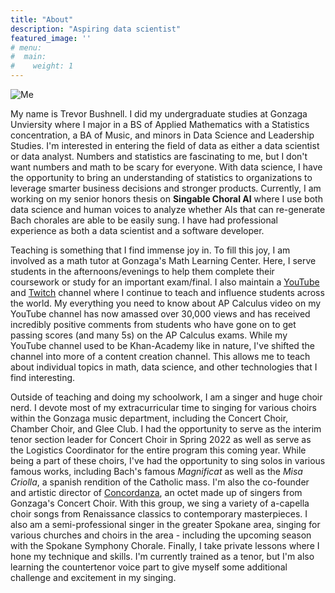 ```yaml
---
title: "About"
description: "Aspiring data scientist"
featured_image: ''
# menu:
#  main:
#    weight: 1
---
```


![Me](/images/profile_pic.jpg)


My name is Trevor Bushnell. I did my undergraduate studies at Gonzaga Unviersity where I major in a BS of Applied Mathematics with a Statistics concentration, a BA of Music, and minors in Data Science and Leadership Studies. I'm interested in entering the field of data as either a data scientist or data analyst. Numbers and statistics are fascinating to me, but I don't want numbers and math to be scary for everyone. With data science, I have the opportunity to bring an understanding of statistics to organizations to leverage smarter business decisions and stronger products. Currently, I am working on my senior honors thesis on **Singable Choral AI** where I use both data science and human voices to analyze whether AIs that can re-generate Bach chorales are able to be easily sung. I have had professional experience as both a data scientist and a software developer.

Teaching is something that I find immense joy in. To fill this joy, I am involved as a math tutor at Gonzaga's Math Learning Center. Here, I serve students in the afternoons/evenings to help them complete their coursework or study for an important exam/final. I also maintain a [YouTube](https://www.youtube.com/channel/UC2G7S_EuUryTVKe1C5VXCdQ) and [Twitch](https://twitch.tv/trevorbushnell) channel where I continue to teach and influence students across the world. My everything you need to know about AP Calculus video on my YouTube channel has now amassed over 30,000 views and has received incredibly positive comments from students who have gone on to get passing scores (and many 5s) on the AP Calculus exams. While my YouTube channel used to be Khan-Academy like in nature, I've shifted the channel into more of a content creation channel. This allows me to teach about individual topics in math, data science, and other technologies that I find interesting. 

Outside of teaching and doing my schoolwork, I am a singer and huge choir nerd. I devote most of my extracurricular time to singing for various choirs within the Gonzaga music department, including the Concert Choir, Chamber Choir, and Glee Club. I had the opportunity to serve as the interim tenor section leader for Concert Choir in Spring 2022 as well as serve as the Logistics Coordinator for the entire program this coming year. While being a part of these choirs, I've had the opportunity to sing solos in various famous works, including Bach's famous *Magnificat* as well as the *Misa Criolla*, a spanish rendition of the Catholic mass. I'm also the co-founder and artistic director of [Concordanza](https://concordanza.github.io), an octet made up of singers from Gonzaga's Concert Choir. With this group, we sing a variety of a-capella choir songs from Renaissance classics to contemporary masterpieces. I also am a semi-professional singer in the greater Spokane area, singing for various churches and choirs in the area - including the upcoming season with the Spokane Symphony Chorale. Finally, I take private lessons where I hone my technique and skills. I'm currently trained as a tenor, but I'm also learning the countertenor voice part to give myself some additional challenge and excitement in my singing.
